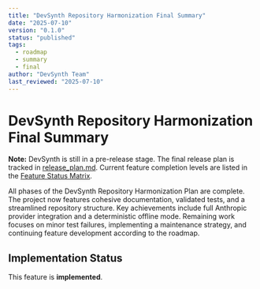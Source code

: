 ```yaml
---
title: "DevSynth Repository Harmonization Final Summary"
date: "2025-07-10"
version: "0.1.0"
status: "published"
tags:
  - roadmap
  - summary
  - final
author: "DevSynth Team"
last_reviewed: "2025-07-10"
---
```


# DevSynth Repository Harmonization Final Summary

**Note:** DevSynth is still in a pre-release stage. The final release plan is tracked in [release_plan.md](release_plan.md). Current feature completion levels are listed in the [Feature Status Matrix](../implementation/feature_status_matrix.md).

All phases of the DevSynth Repository Harmonization Plan are complete. The project now features cohesive documentation, validated tests, and a streamlined repository structure. Key achievements include full Anthropic provider integration and a deterministic offline mode. Remaining work focuses on minor test failures, implementing a maintenance strategy, and continuing feature development according to the roadmap.
## Implementation Status

This feature is **implemented**.
